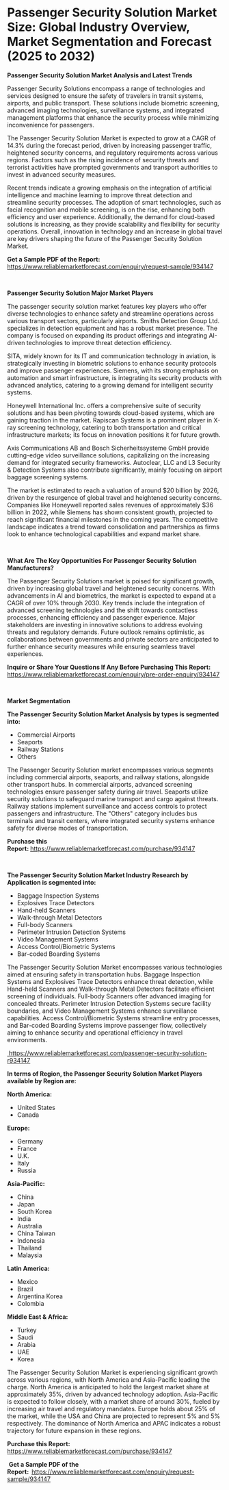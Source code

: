 <p><h1>Passenger Security Solution Market Size: Global Industry Overview, Market Segmentation and Forecast (2025 to 2032)</h1></p><p><strong>Passenger Security Solution Market Analysis and Latest Trends</strong></p>
<p><p>Passenger Security Solutions encompass a range of technologies and services designed to ensure the safety of travelers in transit systems, airports, and public transport. These solutions include biometric screening, advanced imaging technologies, surveillance systems, and integrated management platforms that enhance the security process while minimizing inconvenience for passengers.</p><p>The Passenger Security Solution Market is expected to grow at a CAGR of 14.3% during the forecast period, driven by increasing passenger traffic, heightened security concerns, and regulatory requirements across various regions. Factors such as the rising incidence of security threats and terrorist activities have prompted governments and transport authorities to invest in advanced security measures.</p><p>Recent trends indicate a growing emphasis on the integration of artificial intelligence and machine learning to improve threat detection and streamline security processes. The adoption of smart technologies, such as facial recognition and mobile screening, is on the rise, enhancing both efficiency and user experience. Additionally, the demand for cloud-based solutions is increasing, as they provide scalability and flexibility for security operations. Overall, innovation in technology and an increase in global travel are key drivers shaping the future of the Passenger Security Solution Market.</p></p>
<p><strong>Get a Sample PDF of the Report:&nbsp;</strong> <a href="https://www.reliablemarketforecast.com/enquiry/request-sample/934147?utm_campaign=1141&utm_medium=2&utm_source=Github&utm_content=ia&utm_term=18042025&utm_id=passenger-security-solution">https://www.reliablemarketforecast.com/enquiry/request-sample/934147</a></p>
<p>&nbsp;</p>
<p><strong>Passenger Security Solution Major Market Players</strong></p>
<p><p>The passenger security solution market features key players who offer diverse technologies to enhance safety and streamline operations across various transport sectors, particularly airports. Smiths Detection Group Ltd. specializes in detection equipment and has a robust market presence. The company is focused on expanding its product offerings and integrating AI-driven technologies to improve threat detection efficiency. </p><p>SITA, widely known for its IT and communication technology in aviation, is strategically investing in biometric solutions to enhance security protocols and improve passenger experiences. Siemens, with its strong emphasis on automation and smart infrastructure, is integrating its security products with advanced analytics, catering to a growing demand for intelligent security systems.</p><p>Honeywell International Inc. offers a comprehensive suite of security solutions and has been pivoting towards cloud-based systems, which are gaining traction in the market. Rapiscan Systems is a prominent player in X-ray screening technology, catering to both transportation and critical infrastructure markets; its focus on innovation positions it for future growth.</p><p>Axis Communications AB and Bosch Sicherheitssysteme GmbH provide cutting-edge video surveillance solutions, capitalizing on the increasing demand for integrated security frameworks. Autoclear, LLC and L3 Security & Detection Systems also contribute significantly, mainly focusing on airport baggage screening systems.</p><p>The market is estimated to reach a valuation of around $20 billion by 2026, driven by the resurgence of global travel and heightened security concerns. Companies like Honeywell reported sales revenues of approximately $36 billion in 2022, while Siemens has shown consistent growth, projected to reach significant financial milestones in the coming years. The competitive landscape indicates a trend toward consolidation and partnerships as firms look to enhance technological capabilities and expand market share.</p></p>
<p>&nbsp;</p>
<p><strong>What Are The Key Opportunities For Passenger Security Solution Manufacturers?</strong></p>
<p><p>The Passenger Security Solutions market is poised for significant growth, driven by increasing global travel and heightened security concerns. With advancements in AI and biometrics, the market is expected to expand at a CAGR of over 10% through 2030. Key trends include the integration of advanced screening technologies and the shift towards contactless processes, enhancing efficiency and passenger experience. Major stakeholders are investing in innovative solutions to address evolving threats and regulatory demands. Future outlook remains optimistic, as collaborations between governments and private sectors are anticipated to further enhance security measures while ensuring seamless travel experiences.</p></p>
<p><strong>Inquire or Share Your Questions If Any Before Purchasing This Report:</strong> <a href="https://www.reliablemarketforecast.com/enquiry/pre-order-enquiry/934147?utm_campaign=1141&utm_medium=2&utm_source=Github&utm_content=ia&utm_term=18042025&utm_id=passenger-security-solution">https://www.reliablemarketforecast.com/enquiry/pre-order-enquiry/934147</a></p>
<p>&nbsp;</p>
<p><strong>Market Segmentation</strong></p>
<p><strong>The Passenger Security Solution Market Analysis by types is segmented into:</strong></p>
<p><ul><li>Commercial Airports</li><li>Seaports</li><li>Railway Stations</li><li>Others</li></ul></p>
<p><p>The Passenger Security Solution market encompasses various segments including commercial airports, seaports, and railway stations, alongside other transport hubs. In commercial airports, advanced screening technologies ensure passenger safety during air travel. Seaports utilize security solutions to safeguard marine transport and cargo against threats. Railway stations implement surveillance and access controls to protect passengers and infrastructure. The "Others" category includes bus terminals and transit centers, where integrated security systems enhance safety for diverse modes of transportation.</p></p>
<p><strong>Purchase this Report:&nbsp;</strong><a href="https://www.reliablemarketforecast.com/purchase/934147?utm_campaign=1141&utm_medium=2&utm_source=Github&utm_content=ia&utm_term=18042025&utm_id=passenger-security-solution">https://www.reliablemarketforecast.com/purchase/934147</a></p>
<p>&nbsp;</p>
<p><strong>The Passenger Security Solution Market Industry Research by Application is segmented into:</strong></p>
<p><ul><li>Baggage Inspection Systems</li><li>Explosives Trace Detectors</li><li>Hand-held Scanners</li><li>Walk-through Metal Detectors</li><li>Full-body Scanners</li><li>Perimeter Intrusion Detection Systems</li><li>Video Management Systems</li><li>Access Control/Biometric Systems</li><li>Bar-coded Boarding Systems</li></ul></p>
<p><p>The Passenger Security Solution Market encompasses various technologies aimed at ensuring safety in transportation hubs. Baggage Inspection Systems and Explosives Trace Detectors enhance threat detection, while Hand-held Scanners and Walk-through Metal Detectors facilitate efficient screening of individuals. Full-body Scanners offer advanced imaging for concealed threats. Perimeter Intrusion Detection Systems secure facility boundaries, and Video Management Systems enhance surveillance capabilities. Access Control/Biometric Systems streamline entry processes, and Bar-coded Boarding Systems improve passenger flow, collectively aiming to enhance security and operational efficiency in travel environments.</p></p>
<p><a href="https://www.reliablemarketforecast.com/passenger-security-solution-r934147?utm_campaign=1141&utm_medium=2&utm_source=Github&utm_content=ia&utm_term=18042025&utm_id=passenger-security-solution">&nbsp;https://www.reliablemarketforecast.com/passenger-security-solution-r934147</a></p>
<p><strong>In terms of Region, the Passenger Security Solution Market Players available by Region are:</strong></p>
<p>
    <p> <strong> North America: </strong>
        <ul>
            <li>United States</li>
            <li>Canada</li>
        </ul>
        </p> 
    <p> <strong> Europe: </strong>
        <ul>
            <li>Germany</li>
            <li>France</li>
            <li>U.K.</li>
            <li>Italy</li>
            <li>Russia</li>
        </ul>
        </p> 
    <p> <strong> Asia-Pacific: </strong>
        <ul>
            <li>China</li>
            <li>Japan</li>
            <li>South Korea</li>
            <li>India</li>
            <li>Australia</li>
            <li>China Taiwan</li>
            <li>Indonesia</li>
            <li>Thailand</li>
            <li>Malaysia</li>
        </ul>
        </p> 
    <p> <strong> Latin America: </strong>
        <ul>
            <li>Mexico</li>
            <li>Brazil</li>
            <li>Argentina Korea</li>
            <li>Colombia</li>
        </ul>
        </p> 
    <p> <strong> Middle East & Africa: </strong>
        <ul>
            <li>Turkey</li>
            <li>Saudi</li>
            <li>Arabia</li>
            <li>UAE</li>
            <li>Korea</li>
        </ul>
    </p>
    </p>
<p><p>The Passenger Security Solution Market is experiencing significant growth across various regions, with North America and Asia-Pacific leading the charge. North America is anticipated to hold the largest market share at approximately 35%, driven by advanced technology adoption. Asia-Pacific is expected to follow closely, with a market share of around 30%, fueled by increasing air travel and regulatory mandates. Europe holds about 25% of the market, while the USA and China are projected to represent 5% and 5% respectively. The dominance of North America and APAC indicates a robust trajectory for future expansion in these regions.</p></p>
<p><strong>Purchase this Report: </strong><a href="https://www.reliablemarketforecast.com/purchase/934147?utm_campaign=1141&utm_medium=2&utm_source=Github&utm_content=ia&utm_term=18042025&utm_id=passenger-security-solution">https://www.reliablemarketforecast.com/purchase/934147</a></p>
<p>&nbsp;<strong>Get a Sample PDF of the Report:&nbsp;&nbsp;</strong><a href="https://www.reliablemarketforecast.com/enquiry/request-sample/934147?utm_campaign=1141&utm_medium=2&utm_source=Github&utm_content=ia&utm_term=18042025&utm_id=passenger-security-solution">https://www.reliablemarketforecast.com/enquiry/request-sample/934147</a></p>
<p><strong></strong></p>
<p><p></p><p></p><p></p></p>